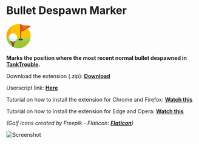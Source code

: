 # Bullet Despawn Marker

<img src="icon.png" alt="Bullet Despawn Marker icon" width="64" height="64">

**Marks the position where the most recent normal bullet despawned in [TankTrouble](https://tanktrouble.com/).**

Download the extension (.zip): [**Download**](https://github.com/ForsakenGentleman/bullet-despawn-marker/archive/refs/heads/main.zip)

Userscript link: [**Here**](https://greasyfork.org/en/scripts/542851-bullet-despawn-marker/code)

Tutorial on how to install the extension for Chrome and Firefox: [**Watch this**](https://www.youtube.com/watch?v=dhaGRJvJAII)

Tutorial on how to install the extension for Edge and Opera: [**Watch this**](https://www.youtube.com/watch?v=qvmFJ5ZkryE)

_(Golf icons created by Freepik - Flaticon: [**Flaticon**](https://www.flaticon.com/free-icons/golf))_

![Screenshot](https://i.imgur.com/8yjUiOx.webp)
